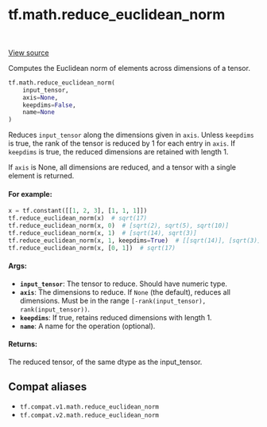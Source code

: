 <div itemscope itemtype="http://developers.google.com/ReferenceObject">
<meta itemprop="name" content="tf.math.reduce_euclidean_norm" />
<meta itemprop="path" content="Stable" />
</div>

# tf.math.reduce_euclidean_norm

<!-- Insert buttons and diff -->

<table class="tfo-notebook-buttons tfo-api" align="left">
</table>

<a target="_blank" href="/code/stable/tensorflow/python/ops/math_ops.py">View source</a>



Computes the Euclidean norm of elements across dimensions of a tensor.

``` python
tf.math.reduce_euclidean_norm(
    input_tensor,
    axis=None,
    keepdims=False,
    name=None
)
```



<!-- Placeholder for "Used in" -->

Reduces `input_tensor` along the dimensions given in `axis`.
Unless `keepdims` is true, the rank of the tensor is reduced by 1 for each
entry in `axis`. If `keepdims` is true, the reduced dimensions
are retained with length 1.

If `axis` is None, all dimensions are reduced, and a
tensor with a single element is returned.

#### For example:



```python
x = tf.constant([[1, 2, 3], [1, 1, 1]])
tf.reduce_euclidean_norm(x)  # sqrt(17)
tf.reduce_euclidean_norm(x, 0)  # [sqrt(2), sqrt(5), sqrt(10)]
tf.reduce_euclidean_norm(x, 1)  # [sqrt(14), sqrt(3)]
tf.reduce_euclidean_norm(x, 1, keepdims=True)  # [[sqrt(14)], [sqrt(3)]]
tf.reduce_euclidean_norm(x, [0, 1])  # sqrt(17)
```

#### Args:


* <b>`input_tensor`</b>: The tensor to reduce. Should have numeric type.
* <b>`axis`</b>: The dimensions to reduce. If `None` (the default), reduces all
  dimensions. Must be in the range `[-rank(input_tensor),
  rank(input_tensor))`.
* <b>`keepdims`</b>: If true, retains reduced dimensions with length 1.
* <b>`name`</b>: A name for the operation (optional).


#### Returns:

The reduced tensor, of the same dtype as the input_tensor.


## Compat aliases

* `tf.compat.v1.math.reduce_euclidean_norm`
* `tf.compat.v2.math.reduce_euclidean_norm`

